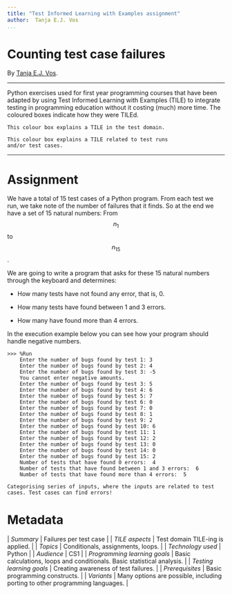 ```yaml
---
title: "Test Informed Learning with Examples assignment"
author:  Tanja E.J. Vos
...
```


# Counting test case failures

By [Tanja E.J. Vos](https://www.tanjavos.com).

------------------------------------------------------------------------

Python exercises used for first year programming courses that
have been adapted by using Test Informed Learning with Examples (TILE)
to integrate testing in programming education without it costing (much)
more time. The coloured boxes indicate how they were TILEd.

```testdomaintile
This colour box explains a TILE in the test domain.
```

```testruntile
This colour box explains a TILE related to test runs 
and/or test cases.
```
------------------------------------------------------------------------

# Assignment

We have a total of 15 test cases of a Python program. From each test
we run, we take note of the number of failures that it finds. So at the
end we have a set of 15 natural numbers: From $$n_1$$ to $$n_{15}$$.

We are going to write a program that asks for these 15 natural
numbers through the keyboard and determines:

-   How many tests have not found any error, that is, 0.

-   How many tests have found between 1 and 3 errors.

-   How many have found more than 4 errors.

In the execution example below you can see how your program should
handle negative numbers.

```small
>>> %Run 
    Enter the number of bugs found by test 1: 3
    Enter the number of bugs found by test 2: 4
    Enter the number of bugs found by test 3: -5
    You cannot enter negative amounts.
    Enter the number of bugs found by test 3: 5
    Enter the number of bugs found by test 4: 6 
    Enter the number of bugs found by test 5: 7
    Enter the number of bugs found by test 6: 0
    Enter the number of bugs found by test 7: 0
    Enter the number of bugs found by test 8: 1
    Enter the number of bugs found by test 9: 2
    Enter the number of bugs found by test 10: 6
    Enter the number of bugs found by test 11: 1
    Enter the number of bugs found by test 12: 2
    Enter the number of bugs found by test 13: 0
    Enter the number of bugs found by test 14: 0
    Enter the number of bugs found by test 15: 2
    Number of tests that have found 0 errors:  4
    Number of tests that have found between 1 and 3 errors:  6
    Number of tests that have found more than 4 errors:  5
```

```testdomaintile
Categorising series of inputs, where the inputs are related to test
cases. Test cases can find errors!
```

# Metadata

| *Summary*                     | Failures per test case |
| *TILE aspects*                | Test domain TILE-ing is applied. |
| *Topics*                      | Conditionals, assignments, loops. |
| *Technology used*             | Python |
| *Audience*                    | CS1 |
| *Programming learning goals*  | Basic calculations, loops and conditionals. Basic statistical analysis. |
| *Testing learning goals*      | Creating awareness of test failures. |
| *Prerequisites*               | Basic programming constructs. |
| *Variants*                    | Many options are possible, including porting to other programming languages. |    